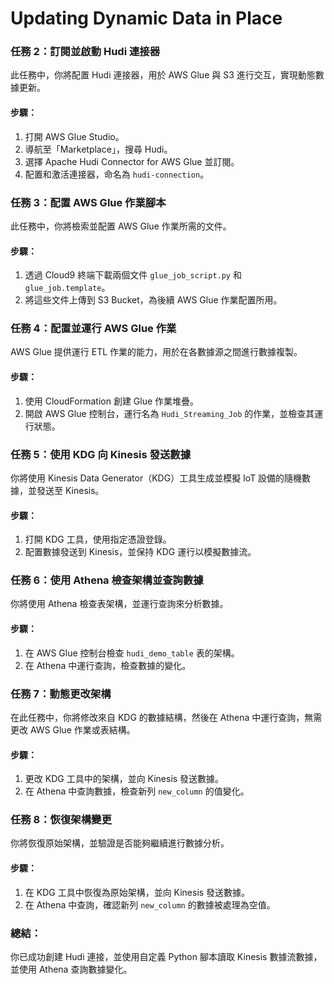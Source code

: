 # Updating Dynamic Data in Place



### 任務 2：訂閱並啟動 Hudi 連接器
此任務中，你將配置 Hudi 連接器，用於 AWS Glue 與 S3 進行交互，實現動態數據更新。

#### 步驟：
1. 打開 AWS Glue Studio。
2. 導航至「Marketplace」，搜尋 Hudi。
3. 選擇 Apache Hudi Connector for AWS Glue 並訂閱。
4. 配置和激活連接器，命名為 `hudi-connection`。

### 任務 3：配置 AWS Glue 作業腳本
此任務中，你將檢索並配置 AWS Glue 作業所需的文件。

#### 步驟：
1. 透過 Cloud9 終端下載兩個文件 `glue_job_script.py` 和 `glue_job.template`。
2. 將這些文件上傳到 S3 Bucket，為後續 AWS Glue 作業配置所用。

### 任務 4：配置並運行 AWS Glue 作業
AWS Glue 提供運行 ETL 作業的能力，用於在各數據源之間進行數據複製。

#### 步驟：
1. 使用 CloudFormation 創建 Glue 作業堆疊。
2. 開啟 AWS Glue 控制台，運行名為 `Hudi_Streaming_Job` 的作業，並檢查其運行狀態。

### 任務 5：使用 KDG 向 Kinesis 發送數據
你將使用 Kinesis Data Generator（KDG）工具生成並模擬 IoT 設備的隨機數據，並發送至 Kinesis。

#### 步驟：
1. 打開 KDG 工具，使用指定憑證登錄。
2. 配置數據發送到 Kinesis，並保持 KDG 運行以模擬數據流。

### 任務 6：使用 Athena 檢查架構並查詢數據
你將使用 Athena 檢查表架構，並運行查詢來分析數據。

#### 步驟：
1. 在 AWS Glue 控制台檢查 `hudi_demo_table` 表的架構。
2. 在 Athena 中運行查詢，檢查數據的變化。

### 任務 7：動態更改架構
在此任務中，你將修改來自 KDG 的數據結構，然後在 Athena 中運行查詢，無需更改 AWS Glue 作業或表結構。

#### 步驟：
1. 更改 KDG 工具中的架構，並向 Kinesis 發送數據。
2. 在 Athena 中查詢數據，檢查新列 `new_column` 的值變化。

### 任務 8：恢復架構變更
你將恢復原始架構，並驗證是否能夠繼續進行數據分析。

#### 步驟：
1. 在 KDG 工具中恢復為原始架構，並向 Kinesis 發送數據。
2. 在 Athena 中查詢，確認新列 `new_column` 的數據被處理為空值。

### 總結：
你已成功創建 Hudi 連接，並使用自定義 Python 腳本讀取 Kinesis 數據流數據，並使用 Athena 查詢數據變化。
